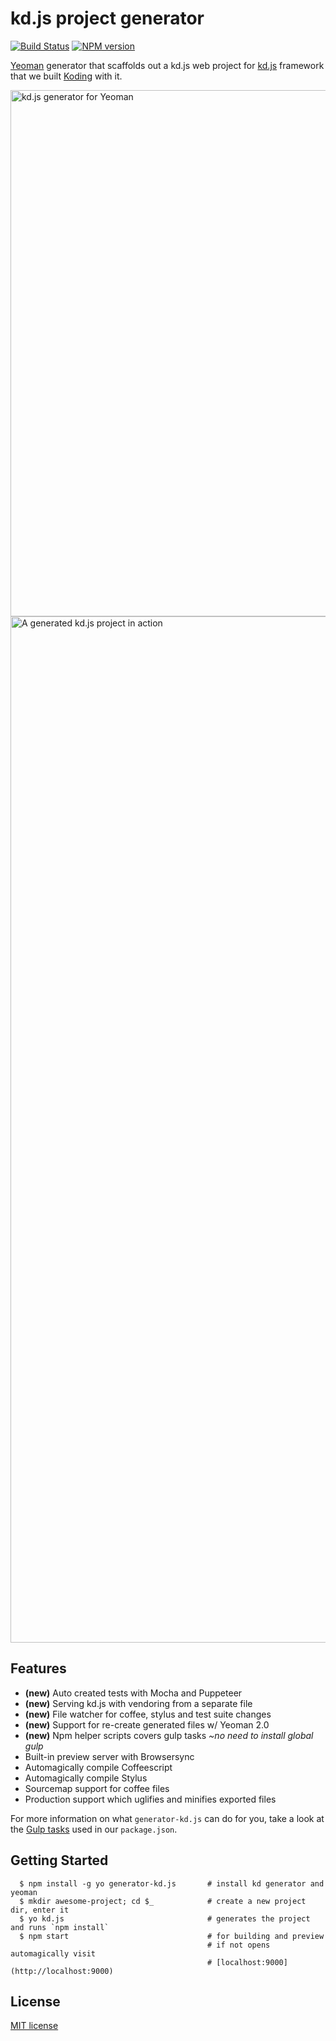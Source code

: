 # kd.js project generator

[![Build Status](https://secure.travis-ci.org/gokmen/generator-kd.js.svg?branch=master)](http://travis-ci.org/gokmen/generator-kd.js)
[![NPM version](https://img.shields.io/npm/v/generator-kd.js.svg?style=flat-square)](https://www.npmjs.com/package/generator-kd.js)

[Yeoman](http://yeoman.io) generator that scaffolds out a kd.js web project for [kd.js](http://kd.io) framework that we built [Koding](https://koding.com) with it.

<img width="842" alt="kd.js generator for Yeoman" src="https://cloud.githubusercontent.com/assets/42368/26320965/bda98c9c-3ed9-11e7-8a8d-dcdf87bd0824.png">

<img width="1642" alt="A generated kd.js project in action" src="https://cloud.githubusercontent.com/assets/42368/26320923/95ad285c-3ed9-11e7-9a52-33d29aad7158.png">

## Features

* **(new)** Auto created tests with Mocha and Puppeteer 
* **(new)** Serving kd.js with vendoring from a separate file
* **(new)** File watcher for coffee, stylus and test suite changes
* **(new)** Support for re-create generated files w/ Yeoman 2.0
* **(new)** Npm helper scripts covers gulp tasks *~no need to install global gulp*
* Built-in preview server with Browsersync
* Automagically compile Coffeescript
* Automagically compile Stylus
* Sourcemap support for coffee files
* Production support which uglifies and minifies exported files

For more information on what `generator-kd.js` can do for you, take a look at the [Gulp tasks](https://github.com/gokmen/generator-kd.js/blob/master/app/templates/_package.json) used in our `package.json`.

## Getting Started

```
  $ npm install -g yo generator-kd.js       # install kd generator and yeoman
  $ mkdir awesome-project; cd $_            # create a new project dir, enter it
  $ yo kd.js                                # generates the project and runs `npm install`
  $ npm start                               # for building and preview
                                            # if not opens automagically visit
                                            # [localhost:9000](http://localhost:9000)
```

## License

[MIT license](http://opensource.org/licenses/mit-license.php)
